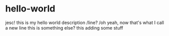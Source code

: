 # hello-world
jesc! this is my hello world description
/line?
/oh yeah, now that's what I call a new line
this is something else? 
this adding some stuff
